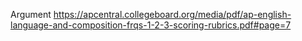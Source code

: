 Argument
https://apcentral.collegeboard.org/media/pdf/ap-english-language-and-composition-frqs-1-2-3-scoring-rubrics.pdf#page=7
